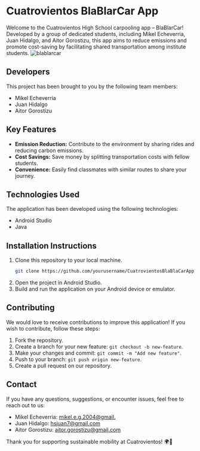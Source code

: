 # Cuatrovientos BlaBlarCar App

Welcome to the Cuatrovientos High School carpooling app – BlaBlarCar! Developed by a group of dedicated students, including Mikel Echeverria, Juan Hidalgo, and Aitor Gorostizu, this app aims to reduce emissions and promote cost-saving by facilitating shared transportation among institute students.
![blablarcar](https://github.com/byronnDev/BlaBlaCarCuatrovientos/assets/38868773/fcdc3cb1-defd-47a8-99de-967012701c6b)

## Developers
This project has been brought to you by the following team members:

- Mikel Echeverria
- Juan Hidalgo
- Aitor Gorostizu

## Key Features
- **Emission Reduction:** Contribute to the environment by sharing rides and reducing carbon emissions.
- **Cost Savings:** Save money by splitting transportation costs with fellow students.
- **Convenience:** Easily find classmates with similar routes to share your journey.

## Technologies Used
The application has been developed using the following technologies:

- Android Studio
- Java

## Installation Instructions
1. Clone this repository to your local machine.
   ```bash
   git clone https://github.com/yourusername/CuatrovientosBlaBlaCarApp.git
   ```
2. Open the project in Android Studio.
3. Build and run the application on your Android device or emulator.

## Contributing
We would love to receive contributions to improve this application! If you wish to contribute, follow these steps:

1. Fork the repository.
2. Create a branch for your new feature: `git checkout -b new-feature`.
3. Make your changes and commit: `git commit -m "Add new feature"`.
4. Push to your branch: `git push origin new-feature`.
5. Create a pull request on our repository.

## Contact
If you have any questions, suggestions, or encounter issues, feel free to reach out to us:

- Mikel Echeverria: [mikel.e.g.2004@gmail.](mailto:mikel.e.g.2004@gmail.)
- Juan Hidalgo: [hsjuan7@gmail.com](mailto:hsjuan7@gmail.com)
- Aitor Gorostizu: [aitor.gorostizu@gmail.com](mailto:aitor.gorostizu@gmail.com)

Thank you for supporting sustainable mobility at Cuatrovientos! 🌍🚗
